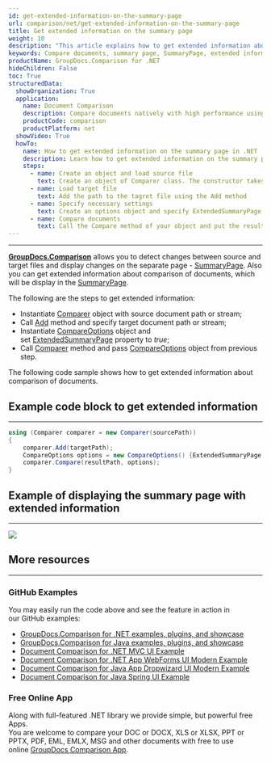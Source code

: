 ```yaml
---
id: get-extended-information-on-the-summary-page
url: comparison/net/get-extended-information-on-the-summary-page
title: Get extended information on the summary page
weight: 10
description: "This article explains how to get extended information about comparison of documents on the summary page with GroupDocs.Comparison for .NET."
keywords: Compare documents, summary page, SummaryPage, extended information, ExtendedSummaryPage
productName: GroupDocs.Comparison for .NET
hideChildren: False
toc: True
structuredData:
  showOrganization: True
  application:
    name: Document Comparison
    description: Compare documents natively with high performance using C# language and GroupDocs.Comparison for .NET
    productCode: comparison
    productPlatform: net
  showVideo: True
  howTo:
    name: How to get extended information on the summary page in .NET
    description: Learn how to get extended information on the summary page in .NET step by step
    steps:
      - name: Create an object and load source file
        text: Create an object of Comparer class. The constructor takes the source file path parameter. You may specify absolute or relative file path as per your requirements.
      - name: Load target file
        text: Add the path to the tagret file using the Add method
      - name: Specify necessary settings
        text: Create an options object and specify ExtendedSummaryPage of true value.
      - name: Compare documents
        text: Call the Compare method of your object and put the resulting file path parameter and compare options parameter.
---
```


---

**[GroupDocs.Comparison](https://products.groupdocs.com/comparison/net)** allows you to detect changes between source and target files and display changes on the separate page - [SummaryPage](https://reference.groupdocs.com/comparison/net/groupdocs.comparison.options/compareoptions/properties/generatesummarypage).
Аlso you can get extended information about comparison of documents, which will be display in the [SummaryPage](https://reference.groupdocs.com/comparison/net/groupdocs.comparison.options/compareoptions/properties/generatesummarypage).

The following are the steps to get extended information:

- Instantiate [Comparer](https://reference.groupdocs.com/net/comparison/groupdocs.comparison/comparer) object with source document path or stream;
- Call [Add](https://reference.groupdocs.com/net/comparison/groupdocs.comparison/comparer/methods/add/index) method and specify target document path or stream;
- Instantiate [CompareOptions](https://reference.groupdocs.com/net/comparison/groupdocs.comparison.options/compareoptions) object and set [ExtendedSummaryPage](https://reference.groupdocs.com/comparison/net/groupdocs.comparison.options/compareoptions/properties/extendedsummarypage) property to *true*;
- Call [Comparer](https://reference.groupdocs.com/net/comparison/groupdocs.comparison/comparer) method and pass [CompareOptions](https://reference.groupdocs.com/net/comparison/groupdocs.comparison.options/compareoptions) object from previous step.

The following code sample shows how to get extended information about comparison of documents.

## Example code block to get extended information

---

```csharp
using (Comparer comparer = new Comparer(sourcePath))
{
	comparer.Add(targetPath);
	CompareOptions options = new CompareOptions() {ExtendedSummaryPage = true};
    comparer.Compare(resultPath, options);
}
```

## Example of displaying the summary page with extended information

---

![](/comparison/net/images/how-to-get-extended-information-image.png)

## More resources

---

### GitHub Examples

You may easily run the code above and see the feature in action in our GitHub examples:

- [GroupDocs.Comparison for .NET examples, plugins, and showcase](https://github.com/groupdocs-comparison/GroupDocs.Comparison-for-.NET)
- [GroupDocs.Comparison for Java examples, plugins, and showcase](https://github.com/groupdocs-comparison/GroupDocs.Comparison-for-Java)
- [Document Comparison for .NET MVC UI Example](https://github.com/groupdocs-comparison/GroupDocs.Comparison-for-.NET-MVC)
- [Document Comparison for .NET App WebForms UI Modern Example](https://github.com/groupdocs-comparison/GroupDocs.Comparison-for-.NET-WebForms)
- [Document Comparison for Java App Dropwizard UI Modern Example](https://github.com/groupdocs-comparison/GroupDocs.Comparison-for-Java-Dropwizard)
- [Document Comparison for Java Spring UI Example](https://github.com/groupdocs-comparison/GroupDocs.Comparison-for-Java-Spring)

### Free Online App

Along with full-featured .NET library we provide simple, but powerful free Apps.  
You are welcome to compare your DOC or DOCX, XLS or XLSX, PPT or PPTX, PDF, EML, EMLX, MSG and other documents with free to use online [GroupDocs Comparison App](https://products.groupdocs.app/comparison).
